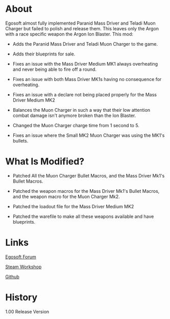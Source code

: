 # About

Egosoft almost fully implemented Paranid Mass Driver and Teladi Muon Charger but failed to polish and release them. This leaves only the Argon with a race specific weapon the Argon Ion Blaster. This mod:

* Adds the Paranid Mass Driver and Teladi Muon Charger to the game.

* Adds their blueprints for sale.

* Fixes an issue with the Mass Driver Medium MK1 always overheating and never being able to fire off a round.

* Fixes an issue with both Mass Driver MK1s having no consequence for overheating.

* Fixes an issue with a declare not being placed properly for the Mass Driver Medium MK2

* Balances the Muon Charger in such a way that their low attention combat damage isn't anymore broken than the Ion Blaster.

* Changed the Muon Charger charge time from 1 second to 5.

* Fixes an issue where the Small MK2 Muon Charger was using the MK1's bullets.

# What Is Modified?

* Patched All the Muon Charger Bullet Macros, and the Mass Driver Mk1's Bullet Macros.

* Patched the weapon macros for the Mass Driver Mk1's Bullet Macros, and the weapon macro for the Muon Charger Mk2.

* Patched the loadout file for the Mass Driver Medium MK2

* Patched the warefile to make all these weapons available and have blueprints.

# Links

[Egosoft Forum](https://forum.egosoft.com/viewtopic.php?f=181&t=419555)

[Steam Workshop](https://steamcommunity.com/sharedfiles/filedetails/?id=1895774340)

[Github](https://github.com/rovermicrover/x4-race-weapons-enabled)

# History

1.00 Release Version